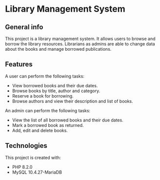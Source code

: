 # Library Management System

## General info
This project is a library management system.
It allows users to browse and borrow the library resources.
Librarians as admins are able to change data about the books and manage borrowed publications.

## Features
A user can perform the following tasks:
* View borrowed books and their due dates.
* Browse books by title, author and category.
* Reserve a book for borrowing.
* Browse authors and view their description and list of books.

An admin can perform the following tasks:
* View the list of all borrowed books and their due dates.
* Mark a borrowed book as returned.
* Add, edit and delete books.

## Technologies
This project is created with:
* PHP 8.2.0
* MySQL 10.4.27-MariaDB